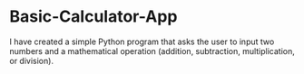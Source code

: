 # Basic-Calculator-App
I have created a simple Python program that asks the user to input two numbers and a mathematical operation (addition, subtraction, multiplication, or division).
